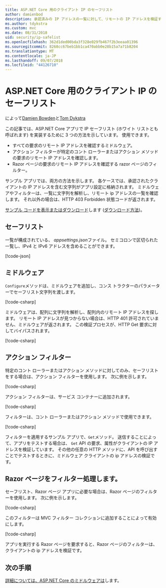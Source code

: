 ```yaml
---
title: ASP.NET Core 用のクライアント IP のセーフリスト
author: damienbod
description: 承認済みの IP アドレスの一覧に対して、リモートの IP アドレスを検証するミドルウェアまたはアクションのフィルターを作成する方法について説明します。
ms.author: tdykstra
ms.custom: mvc
ms.date: 08/31/2018
uid: security/ip-safelist
ms.openlocfilehash: 362d1ded00bda3f328e029fb467f2b3eeaa01396
ms.sourcegitcommit: 8268cc67beb1bb1ca470abb0e28b15a7a71b8204
ms.translationtype: MT
ms.contentlocale: ja-JP
ms.lasthandoff: 09/07/2018
ms.locfileid: "44126710"
---
```

# <a name="client-ip-safelist-for-aspnet-core"></a>ASP.NET Core 用のクライアント IP のセーフリスト

によって[Damien Bowden](https://twitter.com/damien_bod)と[Tom Dykstra](https://github.com/tdykstra)
 
この記事では、ASP.NET Core アプリで IP セーフリスト (ホワイト リストとも呼ばれます) を実装するために 3 つの方法を示しています。 使用できます。

* すべての要求のリモート IP アドレスを確認するミドルウェア。
* アクション フィルターが特定のコント ローラーまたはアクション メソッドの要求のリモート IP アドレスを確認します。
* Razor ページの要求のリモート IP アドレスを確認する razor ページのフィルター。

サンプル アプリでは、両方の方法を示します。 各ケースでは、承認されたクライアントの IP アドレスを含む文字列がアプリ設定に格納されます。 ミドルウェアやフィルターは、一覧に文字列を解析し、リモート ip アドレスの一覧を確認します。 それ以外の場合は、HTTP 403 Forbidden 状態コードが返されます。

[サンプル コードを表示またはダウンロード](https://github.com/aspnet/Docs/tree/master/aspnetcore/security/ip-safelist/samples/2.x/ClientIpAspNetCore)します ([ダウンロード方法](xref:tutorials/index#how-to-download-a-sample))。

## <a name="the-safelist"></a>セーフリスト

一覧が構成されている、 *appsettings.json*ファイル。 セミコロンで区切られた一覧し、IPv4 と IPv6 アドレスを含めることができます。

[!code-json[](ip-safelist/samples/2.x/ClientIpAspNetCore/appsettings.json?highlight=2)]

## <a name="middleware"></a>ミドルウェア

`Configure`メソッドは、ミドルウェアを追加し、コンス トラクターのパラメーターでセーフリスト文字列を渡します。

[!code-csharp[](ip-safelist/samples/2.x/ClientIpAspNetCore/Startup.cs?name=snippet_Configure&highlight=7)]

ミドルウェアは、配列に文字列を解析し、配列内のリモート IP アドレスを探します。 リモート IP アドレスが見つからない場合は、HTTP 401 許可されていません、ミドルウェアが返されます。 この検証プロセスが、HTTP Get 要求に対してバイパスされます。

[!code-csharp[](ip-safelist/samples/2.x/ClientIpAspNetCore/AdminSafeListMiddleware.cs?name=snippet_ClassOnly)]

## <a name="action-filter"></a>アクション フィルター

特定のコント ローラーまたはアクション メソッドに対してのみ、セーフリストをする場合は、アクション フィルターを使用します。 次に例を示します。 

[!code-csharp[](ip-safelist/samples/2.x/ClientIpAspNetCore/Filters/ClientIdCheckFilter.cs)]

アクション フィルターは、サービス コンテナーに追加されます。

[!code-csharp[](ip-safelist/samples/2.x/ClientIpAspNetCore/Startup.cs?name=snippet_ConfigureServices&highlight=3)]

フィルターは、コント ローラーまたはアクション メソッドで使用できます。

[!code-csharp[](ip-safelist/samples/2.x/ClientIpAspNetCore/Controllers/ValuesController.cs?name=snippet_Filter&highlight=1)]

フィルターを適用するサンプル アプリで、`Get`メソッド。 送信することによって、アプリをテストする場合は、 `Get` API の要求、属性がクライアントの IP アドレスを検証しています。 その他の任意の HTTP メソッドに、API を呼び出すことでテストするときに、ミドルウェア クライアントの ip アドレスの検証です。

## <a name="razor-pages-filter"></a>Razor ページをフィルター処理します。 

セーフリスト、Razor ページ アプリに必要な場合は、Razor ページのフィルターを使用します。 次に例を示します。 

[!code-csharp[](ip-safelist/samples/2.x/ClientIpAspNetCore/Filters/ClientIdCheckPageFilter.cs)]

このフィルターは MVC フィルター コレクションに追加することによって有効にします。

[!code-csharp[](ip-safelist/samples/2.x/ClientIpAspNetCore/Startup.cs?name=snippet_ConfigureServices&highlight=7-9)]

アプリを実行する Razor ページを要求すると、Razor ページのフィルターは、クライアントの ip アドレスを検証です。

## <a name="next-steps"></a>次の手順

[詳細については、ASP.NET Core のミドルウェアは](xref:fundamentals/middleware/index)します。
